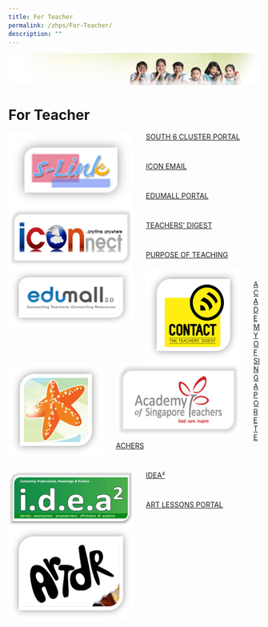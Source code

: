 ```yaml
---
title: For Teacher
permalink: /zhps/For-Teacher/
description: ""
---
```

![](/images/Banner.jpg)

For Teacher
===========

<img src="/images/SLINK.png" style="width:250px;height:150px;margin-right:25px;" align = "left">

[SOUTH 6 CLUSTER PORTAL](http://s-link6.moe.edu.sg/)

```
```
```

```

<img src="/images/iconnect.png" style="width:250px;height:120px;margin-right:25px;" align = "left">

[ICON EMAIL](https://workspace.google.com/dashboard)

```

```
```

```

<img src="/images/edumall.png" style="width:250px;height:120px;margin-right:25px;" align = "left">

[EDUMALL PORTAL](https://www.family.sg/family-tech-education.html)

```

```
```

```

<img src="/images/CONTACT%201.png" style="width:190px;height:190px;margin-right:25px;" align = "left">

[TEACHERS' DIGEST](http://www3.moe.edu.sg/corporate/contactprint/index.htm)

```

```
```

```

<img src="/images/teaching.png" style="width:190px;height:190px;margin-right:25px;" align = "left">

[PURPOSE OF TEACHING](http://www3.moe.edu.sg/purposeofteaching/)

```

```
```

```

<img src="/images/AST.png" style="width:250px;height:150px;margin-right:25px;" align = "left">

[ACADEMY OF SINGAPORE TEACHERS](https://www.academyofsingaporeteachers.moe.gov.sg/)

```
```

```
```


<img src="/images/idea2.png" style="width:250px;height:110px;margin-right:25px;" align = "left">

[IDEA²](https://www.academyofsingaporeteachers.moe.gov.sg/cos/o.x?c=/ast/pagetree&func=view&rid=1073031)

```

```
```

```

<img src="/images/ARTDR.png" style="width:250px;height:190px;margin-right:25px;" align = "left">

[ART LESSONS PORTAL](http://arts.edumall.sg/)
